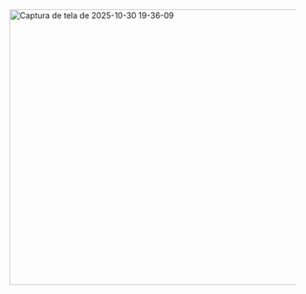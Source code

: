 <img width="754" height="483" alt="Captura de tela de 2025-10-30 19-36-09" src="https://github.com/user-attachments/assets/dee7aee6-a068-46d9-b403-d219662eb96a" />
